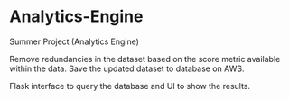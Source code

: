 # Analytics-Engine
Summer Project (Analytics Engine)

Remove redundancies in the dataset based on the score metric available within the data.
Save the updated dataset to database on AWS.

Flask interface to query the database and UI to show the results.
